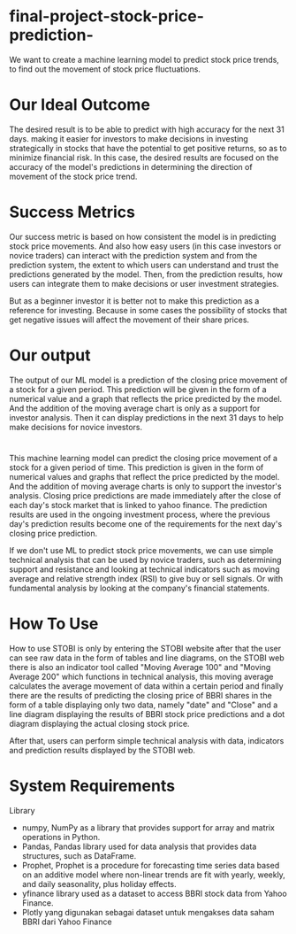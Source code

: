 # final-project-stock-price-prediction-

We want to create a machine learning model to predict stock price trends, to find out the movement of stock price fluctuations.

# Our Ideal Outcome
The desired result is to be able to predict with high accuracy for the next 31 days. making it easier for investors to make decisions in investing strategically in stocks that have the potential to get positive returns, so as to minimize financial risk. In this case, the desired results are focused on the accuracy of the model's predictions in determining the direction of movement of the stock price trend.

# Success Metrics
Our success metric is based on how consistent the model is in predicting stock price movements. And also how easy users (in this case investors or novice traders) can interact with the prediction system and from the prediction system, the extent to which users can understand and trust the predictions generated by the model. Then, from the prediction results, how users can integrate them to make decisions or user investment strategies.

But as a beginner investor it is better not to make this prediction as a reference for investing.
Because in some cases the possibility of stocks that get negative issues will affect the movement of their share prices.

# Our output
The output of our ML model is a prediction of the closing price movement of a stock for a given period. This prediction will be given in the form of a numerical value and a graph that reflects the price predicted by the model. And the addition of the moving average chart is only as a support for investor analysis. Then it can display predictions in the next 31 days to help make decisions for novice investors.

#

This machine learning model can predict the closing price movement of a stock for a given period of time. This prediction is given in the form of numerical values and graphs that reflect the price predicted by the model. And the addition of moving average charts is only to support the investor's analysis. Closing price predictions are made immediately after the close of each day's stock market that is linked to yahoo finance. The prediction results are used in the ongoing investment process, where the previous day's prediction results become one of the requirements for the next day's closing price prediction.

If we don't use ML to predict stock price movements, we can use simple technical analysis that can be used by novice traders, such as determining support and resistance and looking at technical indicators such as moving average and relative strength index (RSI) to give buy or sell signals. Or with fundamental analysis by looking at the company's financial statements.

# How To Use

How to use STOBI is only by entering the STOBI website after that the user can see raw data in the form of tables and line diagrams, on the STOBI web there is also an indicator tool called "Moving Average 100" and "Moving Average 200" which functions in technical analysis, this moving average calculates the average movement of data within a certain period and finally there are the results of predicting the closing price of BBRI shares in the form of a table displaying only two data, namely "date" and "Close" and a line diagram displaying the results of BBRI stock price predictions and a dot diagram displaying the actual closing stock price.

After that, users can perform simple technical analysis with data, indicators and prediction results displayed by the STOBI web.


# System Requirements

Library
- numpy,
  NumPy as a library that provides support for array and matrix operations in Python.
- Pandas,
  Pandas library used for data analysis that provides data structures, such as DataFrame.
- Prophet,
  Prophet is a procedure for forecasting time series data based on an additive model where non-linear trends are fit with yearly, weekly, and daily seasonality, 
  plus holiday effects.
- yfinance
  library used as a dataset to access BBRI stock data from Yahoo Finance.
- Plotly
  yang digunakan sebagai dataset untuk mengakses data saham BBRI dari Yahoo Finance


